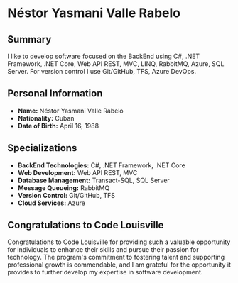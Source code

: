 # Néstor Yasmani Valle Rabelo

## Summary
I like to develop software focused on the BackEnd using C#, .NET Framework, .NET Core, Web API REST, MVC, LINQ, RabbitMQ, Azure, SQL Server. For version control I use Git/GitHub, TFS, Azure DevOps.

## Personal Information
- **Name:** Néstor Yasmani Valle Rabelo
- **Nationality:** Cuban
- **Date of Birth:** April 16, 1988

## Specializations
- **BackEnd Technologies:** C#, .NET Framework, .NET Core
- **Web Development:** Web API REST, MVC
- **Database Management:** Transact-SQL, SQL Server
- **Message Queueing:** RabbitMQ
- **Version Control:** Git/GitHub, TFS
- **Cloud Services:** Azure

## Congratulations to Code Louisville
Congratulations to Code Louisville for providing such a valuable opportunity for individuals to enhance their skills and pursue their passion for technology. The program's commitment to fostering talent and supporting professional growth is commendable, and I am grateful for the opportunity it provides to further develop my expertise in software development.

